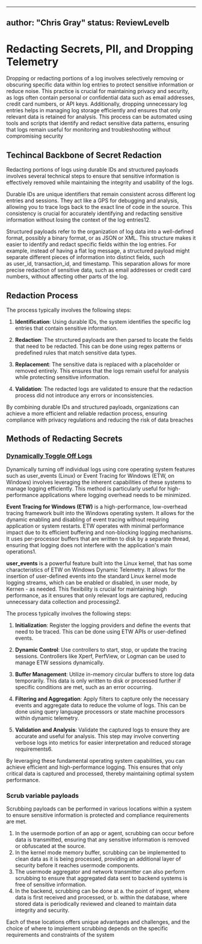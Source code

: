 





---
author: "Chris Gray"
status: ReviewLevelb
---


# Redacting Secrets, PII, and Dropping Telemetry

Dropping or redacting portions of a log involves selectively removing or
obscuring specific data within log entries to protect sensitive
information or reduce noise. This practice is crucial for maintaining
privacy and security, as logs often contain personal or confidential
data such as email addresses, credit card numbers, or API keys.
Additionally, dropping unnecessary log entries helps in managing log
storage efficiently and ensures that only relevant data is retained for
analysis. This process can be automated using tools and scripts that
identify and redact sensitive data patterns, ensuring that logs remain
useful for monitoring and troubleshooting without compromising security

## Techincal Backbone of Secret Redaction

Redacting portions of logs using durable IDs and structured payloads
involves several technical steps to ensure that sensitive information is
effectively removed while maintaining the integrity and usability of the
logs.

Durable IDs are unique identifiers that remain consistent across
different log entries and sessions. They act like a GPS for debugging
and analysis, allowing you to trace logs back to the exact line of code
in the source. This consistency is crucial for accurately identifying
and redacting sensitive information without losing the context of the
log entries12.

Structured payloads refer to the organization of log data into a
well-defined format, possibly a binary format, or as JSON or XML. This
structure makes it easier to identify and redact specific fields within
the log entries. For example, instead of having a flat log message, a
structured payload might separate different pieces of information into
distinct fields, such as user_id, transaction_id, and timestamp. This
separation allows for more precise redaction of sensitive data, such as
email addresses or credit card numbers, without affecting other parts of
the log.

## Redaction Process

The process typically involves the following steps:

1.  **Identification**: Using durable IDs, the system identifies the
    specific log entries that contain sensitive information.

2.  **Redaction**: The structured payloads are then parsed to locate the
    fields that need to be redacted. This can be done using regex
    patterns or predefined rules that match sensitive data types.

3.  **Replacement**: The sensitive data is replaced with a placeholder
    or removed entirely. This ensures that the logs remain useful for
    analysis while protecting sensitive information.

4.  **Validation**: The redacted logs are validated to ensure that the
    redaction process did not introduce any errors or inconsistencies.

By combining durable IDs and structured payloads, organizations can
achieve a more efficient and reliable redaction process, ensuring
compliance with privacy regulations and reducing the risk of data
breaches

## Methods of Redacting Secrets

### [Dynamically Toggle Off Logs](./PositionPaper.DynamicallyToggleLogs.document.md)

Dynamically turning off individual logs using core operating system
features such as user_events (Linux) or Event Tracing for Windows (ETW,
on Windows) involves leveraging the inherent capabilities of these
systems to manage logging efficiently. This method is particularly
useful for high-performance applications where logging overhead needs to
be minimized.

**Event Tracing for Windows (ETW)** is a high-performance, low-overhead
tracing framework built into the Windows operating system. It allows for
the dynamic enabling and disabling of event tracing without requiring
application or system restarts. ETW operates with minimal performance
impact due to its efficient buffering and non-blocking logging
mechanisms. It uses per-processor buffers that are written to disk by a
separate thread, ensuring that logging does not interfere with the
application\'s main operations1.

**user_events** is a powerful feature built into the Linux kernel, that
has some characteristics of ETW on Windows Dynamic Telemetry. It allows
for the insertion of user-defined events into the standard Linux kernel
mode logging streams, which can be enabled or disabled, in user mode, by
Kernen - as needed. This flexibility is crucial for maintaining high
performance, as it ensures that only relevant logs are captured,
reducing unnecessary data collection and processing2.

The process typically involves the following steps:

1.  **Initialization**: Register the logging providers and define the
    events that need to be traced. This can be done using ETW APIs or
    user-defined events.

2.  **Dynamic Control**: Use controllers to start, stop, or update the
    tracing sessions. Controllers like Xperf, PerfView, or Logman can be
    used to manage ETW sessions dynamically.

3.  **Buffer Management**: Utilize in-memory circular buffers to store
    log data temporarily. This data is only written to disk or processed
    further if specific conditions are met, such as an error occurring.

4.  **Filtering and Aggregation**: Apply filters to capture only the
    necessary events and aggregate data to reduce the volume of logs.
    This can be done using query language processors or state machine
    processors within dynamic telemetry.

5.  **Validation and Analysis**: Validate the captured logs to ensure
    they are accurate and useful for analysis. This step may involve
    converting verbose logs into metrics for easier interpretation and
    reduced storage requirements6.

By leveraging these fundamental operating system capabilities, you can
achieve efficient and high-performance logging. This ensures that only
critical data is captured and processed, thereby maintaining optimal
system performance.

### Scrub variable payloads

Scrubbing payloads can be performed in various locations within a system
to ensure sensitive information is protected and compliance requirements
are met.

1.  In the usermode portion of an app or agent, scrubbing can occur
    before data is transmitted, ensuring that any sensitive information
    is removed or obfuscated at the source.
2.  In the kernel mode memory buffer, scrubbing can be implemented to
    clean data as it is being processed, providing an additional layer
    of security before it reaches usermode components.
3.  The usermode aggregator and network transmitter can also perform
    scrubbing to ensure that aggregated data sent to backend systems is
    free of sensitive information.
4.  In the backend, scrubbing can be done at
    a.  the point of ingest, where data is first received and processed,
        or
    b.  within the database, where stored data is periodically reviewed
        and cleaned to maintain data integrity and security.

Each of these locations offers unique advantages and challenges, and the
choice of where to implement scrubbing depends on the specific
requirements and constraints of the system

